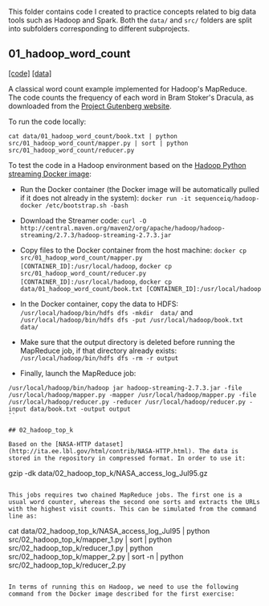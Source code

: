 This folder contains code I created to practice concepts related to big data tools such as Hadoop and Spark. Both the `data/` and `src/` folders are split into subfolders corresponding to different subprojects. 

## 01_hadoop_word_count

[[code]](src/01_hadoop_word_count/)
[[data]](data/01_hadoop_word_count/)

A classical word count example implemented for Hadoop's MapReduce. The code counts the frequency of each word in Bram Stoker's Dracula, as downloaded from the [Project Gutenberg website](https://www.gutenberg.org/).

To run the code locally:

```
cat data/01_hadoop_word_count/book.txt | python src/01_hadoop_word_count/mapper.py | sort | python src/01_hadoop_word_count/reducer.py
```

To test the code in a Hadoop environment based on the [Hadoop Python streaming Docker image](https://github.com/audip/hadoop-python-streaming):

* Run the Docker container (the Docker image will be automatically pulled if it does not already in the system): `docker run -it sequenceiq/hadoop-docker /etc/bootstrap.sh -bash`
* Download the Streamer code: `curl -O http://central.maven.org/maven2/org/apache/hadoop/hadoop-streaming/2.7.3/hadoop-streaming-2.7.3.jar` 
* Copy files to the Docker container from the host machine: `docker cp src/01_hadoop_word_count/mapper.py [CONTAINER_ID]:/usr/local/hadoop`, `docker cp src/01_hadoop_word_count/reducer.py [CONTAINER_ID]:/usr/local/hadoop`, `docker cp data/01_hadoop_word_count/book.txt [CONTAINER_ID]:/usr/local/hadoop`
* In the Docker container, copy the data to HDFS: `/usr/local/hadoop/bin/hdfs dfs -mkdir  data/` and `/usr/local/hadoop/bin/hdfs dfs -put /usr/local/hadoop/book.txt data/`
* Make sure that the output directory is deleted before running the MapReduce job, if that directory already exists: `/usr/local/hadoop/bin/hdfs dfs -rm -r output`

* Finally, launch the MapReduce job:

```
/usr/local/hadoop/bin/hadoop jar hadoop-streaming-2.7.3.jar -file /usr/local/hadoop/mapper.py -mapper /usr/local/hadoop/mapper.py -file /usr/local/hadoop/reducer.py -reducer /usr/local/hadoop/reducer.py -input data/book.txt -output output
``

## 02_hadoop_top_k

Based on the [NASA-HTTP dataset](http://ita.ee.lbl.gov/html/contrib/NASA-HTTP.html). The data is stored in the repository in compressed format. In order to use it:

```
gzip -dk data/02_hadoop_top_k/NASA_access_log_Jul95.gz
```

This jobs requires two chained MapReduce jobs. The first one is a usual word counter, whereas the second one sorts and extracts the URLs with the highest visit counts. This can be simulated from the command line as:

```
cat data/02_hadoop_top_k/NASA_access_log_Jul95 | python src/02_hadoop_top_k/mapper_1.py | sort | python src/02_hadoop_top_k/reducer_1.py | python src/02_hadoop_top_k/mapper_2.py | sort -n | python src/02_hadoop_top_k/reducer_2.py
```

In terms of running this on Hadoop, we need to use the following command from the Docker image described for the first exercise:


